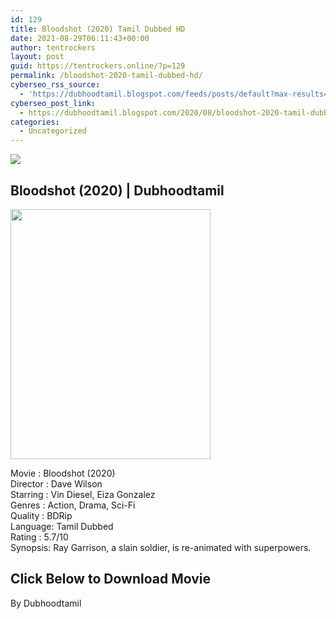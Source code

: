 ```yaml
---
id: 129
title: Bloodshot (2020) Tamil Dubbed HD
date: 2021-08-29T06:11:43+00:00
author: tentrockers
layout: post
guid: https://tentrockers.online/?p=129
permalink: /bloodshot-2020-tamil-dubbed-hd/
cyberseo_rss_source:
  - 'https://dubhoodtamil.blogspot.com/feeds/posts/default?max-results=150&start-index=151'
cyberseo_post_link:
  - https://dubhoodtamil.blogspot.com/2020/08/bloodshot-2020-tamil-dubbed-hd.html
categories:
  - Uncategorized
---
```

<div class="media_block">
  <img src="https://1.bp.blogspot.com/-x3PI7DS1EYE/XzNyJAZJjiI/AAAAAAAAB-g/cvnCyYR_UFYSENROaJ0sJ-hA7hBdwG6kQCNcBGAsYHQ/s72-c/b.jpg" class="media_thumbnail" />
</div>

<div dir="ltr" trbidi="on" readability="11.045454545455">
  <h2>
    <span>Bloodshot (2020) | Dubhoodtamil</span>
  </h2>
  
  <div class="separator">
    <a href="https://1.bp.blogspot.com/-x3PI7DS1EYE/XzNyJAZJjiI/AAAAAAAAB-g/cvnCyYR_UFYSENROaJ0sJ-hA7hBdwG6kQCNcBGAsYHQ/s1600/b.jpg" imageanchor="1"><img loading="lazy" border="0" data-original-height="1350" data-original-width="1080" height="400" src="https://1.bp.blogspot.com/-x3PI7DS1EYE/XzNyJAZJjiI/AAAAAAAAB-g/cvnCyYR_UFYSENROaJ0sJ-hA7hBdwG6kQCNcBGAsYHQ/s400/b.jpg" width="320" /></a>
  </div>
  
  <p>
    Movie<span> </span>:<span> </span>Bloodshot (2020)<br />Director<span> </span>:<span> </span>Dave Wilson<br />Starring<span> </span>:<span> </span>Vin Diesel, Eiza Gonzalez<br />Genres<span> </span>:<span> </span>Action, Drama, Sci-Fi<br />Quality<span> </span>:<span> </span>BDRip<br />Language:<span> </span>Tamil Dubbed<br />Rating<span> </span>:<span> </span>5.7/10<br />Synopsis: Ray Garrison, a slain soldier, is re-animated with superpowers.
  </p>
  
  <h2>
    <b><span>Click Below to Download Movie</span></b>
  </h2>
  
  <p>
    By Dubhoodtamil
  </p>
</div>